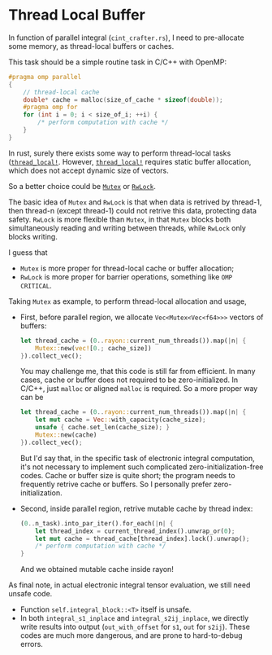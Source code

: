 # Thread Local Buffer

In function of parallel integral (`cint_crafter.rs`), I need to pre-allocate some memory, as
thread-local buffers or caches.

This task should be a simple routine task in C/C++ with OpenMP:
```C++
#pragma omp parallel
{
    // thread-local cache
    double* cache = malloc(size_of_cache * sizeof(double));
    #pragma omp for
    for (int i = 0; i < size_of_i; ++i) {
        /* perform computation with cache */
    }
}
```

In rust, surely there exists some way to perform thread-local tasks
([`thread_local!`](https://doc.rust-lang.org/std/macro.thread_local.html). However,
[`thread_local!`](https://doc.rust-lang.org/std/macro.thread_local.html) requires static buffer allocation,
which does not accept dynamic size of vectors.

So a better choice could be [`Mutex`](https://doc.rust-lang.org/std/sync/struct.Mutex.html) or
[`RwLock`](https://doc.rust-lang.org/std/sync/struct.RwLock.html).

The basic idea of `Mutex` and `RwLock` is that when data is retrived by thread-1, then thread-n
(except thread-1) could not retrive this data, protecting data safety.
`RwLock` is more flexible than `Mutex`, in that `Mutex` blocks both simultaneously reading and
writing between threads, while `RwLock` only blocks writing.

I guess that
- `Mutex` is more proper for thread-local cache or buffer allocation;
- `RwLock` is more proper for barrier operations, something like `OMP CRITICAL`.

Taking `Mutex` as example, to perform thread-local allocation and usage,

- First, before parallel region, we allocate `Vec<Mutex<Vec<f64>>>` vectors of buffers:
    ```rust
    let thread_cache = (0..rayon::current_num_threads()).map(|n| {
        Mutex::new(vec![0.; cache_size])
    }).collect_vec();
    ```
    You may challenge me, that this code is still far from efficient.
    In many cases, cache or buffer does not required to be zero-initialized. In C/C++, just `malloc` or
    aligned `malloc` is required. So a more proper way can be
    ```rust
    let thread_cache = (0..rayon::current_num_threads()).map(|n| {
        let mut cache = Vec::with_capacity(cache_size);
        unsafe { cache.set_len(cache_size); }
        Mutex::new(cache)
    }).collect_vec();
    ```
    But I'd say that, in the specific task of electronic integral computation, it's not necessary to
    implement such complicated zero-initialization-free codes.
    Cache or buffer size is quite short; the program needs to frequently retrive cache or buffers.
    So I personally prefer zero-initialization.

- Second, inside parallel region, retrive mutable cache by thread index:
    ```rust
    (0..n_task).into_par_iter().for_each(|n| {
        let thread_index = current_thread_index().unwrap_or(0);
        let mut cache = thread_cache[thread_index].lock().unwrap();
        /* perform computation with cache */
    }
    ```
    And we obtained mutable cache inside rayon!

As final note, in actual electronic integral tensor evaluation, we still need unsafe code.
- Function `self.integral_block::<T>` itself is unsafe.
- In both `integral_s1_inplace` and `integral_s2ij_inplace`, we directly write results
    into output (`out_with_offset` for `s1`, `out` for `s2ij`). These codes are much more dangerous,
    and are prone to hard-to-debug errors.

